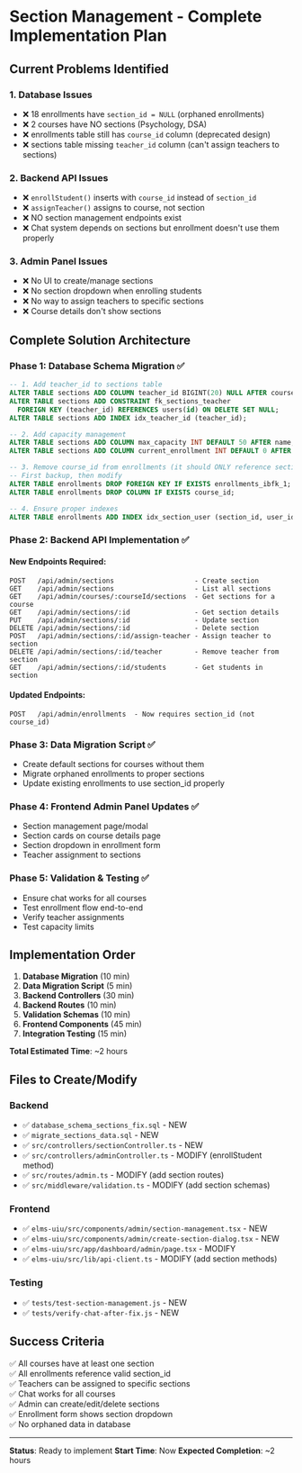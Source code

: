# Section Management - Complete Implementation Plan

## Current Problems Identified

### 1. **Database Issues**
- ❌ 18 enrollments have `section_id = NULL` (orphaned enrollments)
- ❌ 2 courses have NO sections (Psychology, DSA)
- ❌ enrollments table still has `course_id` column (deprecated design)
- ❌ sections table missing `teacher_id` column (can't assign teachers to sections)

### 2. **Backend API Issues**
- ❌ `enrollStudent()` inserts with `course_id` instead of `section_id`
- ❌ `assignTeacher()` assigns to course, not section
- ❌ NO section management endpoints exist
- ❌ Chat system depends on sections but enrollment doesn't use them properly

### 3. **Admin Panel Issues**
- ❌ No UI to create/manage sections
- ❌ No section dropdown when enrolling students
- ❌ No way to assign teachers to specific sections
- ❌ Course details don't show sections

## Complete Solution Architecture

### Phase 1: Database Schema Migration ✅
```sql
-- 1. Add teacher_id to sections table
ALTER TABLE sections ADD COLUMN teacher_id BIGINT(20) NULL AFTER course_id;
ALTER TABLE sections ADD CONSTRAINT fk_sections_teacher 
  FOREIGN KEY (teacher_id) REFERENCES users(id) ON DELETE SET NULL;
ALTER TABLE sections ADD INDEX idx_teacher_id (teacher_id);

-- 2. Add capacity management
ALTER TABLE sections ADD COLUMN max_capacity INT DEFAULT 50 AFTER name;
ALTER TABLE sections ADD COLUMN current_enrollment INT DEFAULT 0 AFTER max_capacity;

-- 3. Remove course_id from enrollments (it should ONLY reference section_id)
-- First backup, then modify
ALTER TABLE enrollments DROP FOREIGN KEY IF EXISTS enrollments_ibfk_1;
ALTER TABLE enrollments DROP COLUMN IF EXISTS course_id;

-- 4. Ensure proper indexes
ALTER TABLE enrollments ADD INDEX idx_section_user (section_id, user_id);
```

### Phase 2: Backend API Implementation ✅

#### New Endpoints Required:
```
POST   /api/admin/sections                    - Create section
GET    /api/admin/sections                    - List all sections
GET    /api/admin/courses/:courseId/sections  - Get sections for a course
GET    /api/admin/sections/:id                - Get section details
PUT    /api/admin/sections/:id                - Update section
DELETE /api/admin/sections/:id                - Delete section
POST   /api/admin/sections/:id/assign-teacher - Assign teacher to section
DELETE /api/admin/sections/:id/teacher        - Remove teacher from section
GET    /api/admin/sections/:id/students       - Get students in section
```

#### Updated Endpoints:
```
POST   /api/admin/enrollments  - Now requires section_id (not course_id)
```

### Phase 3: Data Migration Script ✅
- Create default sections for courses without them
- Migrate orphaned enrollments to proper sections
- Update existing enrollments to use section_id properly

### Phase 4: Frontend Admin Panel Updates ✅
- Section management page/modal
- Section cards on course details page
- Section dropdown in enrollment form
- Teacher assignment to sections

### Phase 5: Validation & Testing ✅
- Ensure chat works for all courses
- Test enrollment flow end-to-end
- Verify teacher assignments
- Test capacity limits

## Implementation Order

1. **Database Migration** (10 min)
2. **Data Migration Script** (5 min)
3. **Backend Controllers** (30 min)
4. **Backend Routes** (10 min)
5. **Validation Schemas** (10 min)
6. **Frontend Components** (45 min)
7. **Integration Testing** (15 min)

**Total Estimated Time**: ~2 hours

## Files to Create/Modify

### Backend
- ✅ `database_schema_sections_fix.sql` - NEW
- ✅ `migrate_sections_data.sql` - NEW
- ✅ `src/controllers/sectionController.ts` - NEW
- ✅ `src/controllers/adminController.ts` - MODIFY (enrollStudent method)
- ✅ `src/routes/admin.ts` - MODIFY (add section routes)
- ✅ `src/middleware/validation.ts` - MODIFY (add section schemas)

### Frontend
- ✅ `elms-uiu/src/components/admin/section-management.tsx` - NEW
- ✅ `elms-uiu/src/components/admin/create-section-dialog.tsx` - NEW
- ✅ `elms-uiu/src/app/dashboard/admin/page.tsx` - MODIFY
- ✅ `elms-uiu/src/lib/api-client.ts` - MODIFY (add section methods)

### Testing
- ✅ `tests/test-section-management.js` - NEW
- ✅ `tests/verify-chat-after-fix.js` - NEW

## Success Criteria

✅ All courses have at least one section  
✅ All enrollments reference valid section_id  
✅ Teachers can be assigned to specific sections  
✅ Chat works for all courses  
✅ Admin can create/edit/delete sections  
✅ Enrollment form shows section dropdown  
✅ No orphaned data in database  

---
**Status**: Ready to implement
**Start Time**: Now
**Expected Completion**: ~2 hours
